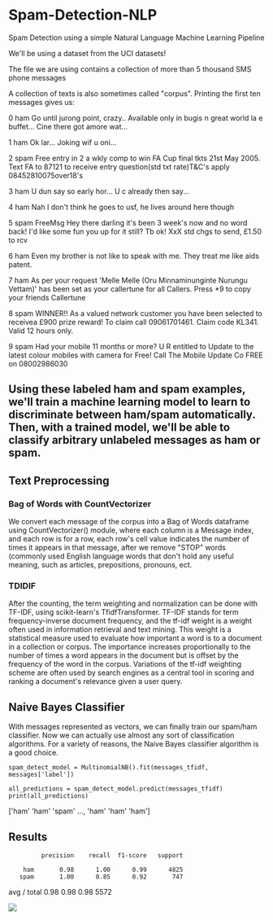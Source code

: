 # Spam-Detection-NLP
Spam Detection using a simple Natural Language Machine Learning Pipeline

We'll be using a dataset from the UCI datasets! 

The file we are using contains a collection of more than 5 thousand SMS phone messages

A collection of texts is also sometimes called "corpus".  Printing the first ten messages gives us:

0 ham	Go until jurong point, crazy.. Available only in bugis n great world la e buffet... Cine there got amore wat...

1 ham	Ok lar... Joking wif u oni...

2 spam	Free entry in 2 a wkly comp to win FA Cup final tkts 21st May 2005. Text FA to 87121 to receive entry question(std txt rate)T&C's apply 08452810075over18's

3 ham	U dun say so early hor... U c already then say...

4 ham	Nah I don't think he goes to usf, he lives around here though

5 spam	FreeMsg Hey there darling it's been 3 week's now and no word back! I'd like some fun you up for it still? Tb ok! XxX std chgs to send, £1.50 to rcv

6 ham	Even my brother is not like to speak with me. They treat me like aids patent.

7 ham	As per your request 'Melle Melle (Oru Minnaminunginte Nurungu Vettam)' has been set as your callertune for all Callers. Press *9 to copy your friends Callertune


8 spam	WINNER!! As a valued network customer you have been selected to receivea £900 prize reward! To claim call 09061701461. Claim code KL341. Valid 12 hours only.

9 spam	Had your mobile 11 months or more? U R entitled to Update to the latest colour mobiles with camera for Free! Call The Mobile Update Co FREE on 08002986030

## Using these labeled ham and spam examples, we'll train a machine learning model to learn to discriminate between ham/spam automatically. Then, with a trained model, we'll be able to classify arbitrary unlabeled messages as ham or spam.

## Text Preprocessing
### Bag of Words with CountVectorizer
We convert each message of the corpus into a Bag of Words dataframe using CountVectorizer() module, where each column is a Message index, and each row is for a row, each row's cell value indicates the number of times it appears in that message, after we remove "STOP" words (commonly used English language words that don't hold any useful meaning, such as articles, prepositions, pronouns, ect.

### TDIDIF
After the counting, the term weighting and normalization can be done with TF-IDF, using scikit-learn's TfidfTransformer.
TF-IDF stands for term frequency-inverse document frequency, and the tf-idf weight is a weight often used in information retrieval and text mining. This weight is a statistical measure used to evaluate how important a word is to a document in a collection or corpus. The importance increases proportionally to the number of times a word appears in the document but is offset by the frequency of the word in the corpus. Variations of the tf-idf weighting scheme are often used by search engines as a central tool in scoring and ranking a document's relevance given a user query.

## Naive Bayes Classifier
With messages represented as vectors, we can finally train our spam/ham classifier. Now we can actually use almost any sort of classification algorithms. For a variety of reasons, the Naive Bayes classifier algorithm is a good choice.

`spam_detect_model = MultinomialNB().fit(messages_tfidf, messages['label'])`

`all_predictions = spam_detect_model.predict(messages_tfidf)
print(all_predictions)`

['ham' 'ham' 'spam' ..., 'ham' 'ham' 'ham'] 

## Results

             precision    recall  f1-score   support

        ham       0.98      1.00      0.99      4825
       spam       1.00      0.85      0.92       747

avg / total       0.98      0.98      0.98      5572

![](700px-Precisionrecall.svg)


